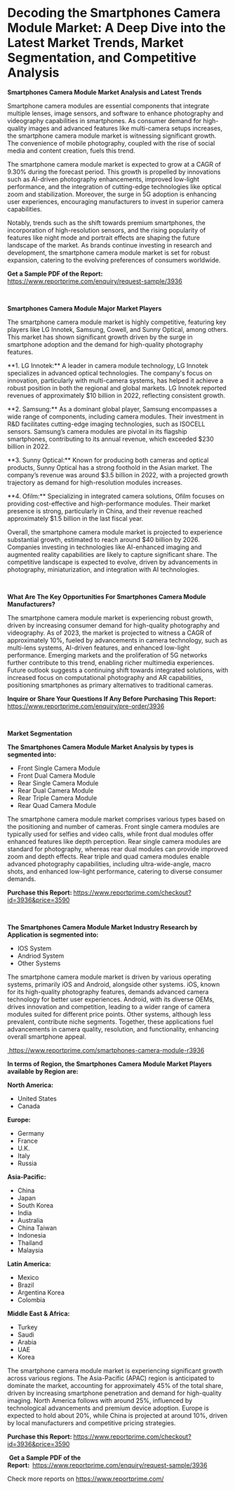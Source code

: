 <p><h1>Decoding the Smartphones Camera Module Market: A Deep Dive into the Latest Market Trends, Market Segmentation, and Competitive Analysis</h1></p><p><strong>Smartphones Camera Module Market Analysis and Latest Trends</strong></p>
<p><p>Smartphone camera modules are essential components that integrate multiple lenses, image sensors, and software to enhance photography and videography capabilities in smartphones. As consumer demand for high-quality images and advanced features like multi-camera setups increases, the smartphone camera module market is witnessing significant growth. The convenience of mobile photography, coupled with the rise of social media and content creation, fuels this trend.</p><p>The smartphone camera module market is expected to grow at a CAGR of 9.30% during the forecast period. This growth is propelled by innovations such as AI-driven photography enhancements, improved low-light performance, and the integration of cutting-edge technologies like optical zoom and stabilization. Moreover, the surge in 5G adoption is enhancing user experiences, encouraging manufacturers to invest in superior camera capabilities. </p><p>Notably, trends such as the shift towards premium smartphones, the incorporation of high-resolution sensors, and the rising popularity of features like night mode and portrait effects are shaping the future landscape of the market. As brands continue investing in research and development, the smartphone camera module market is set for robust expansion, catering to the evolving preferences of consumers worldwide.</p></p>
<p><strong>Get a Sample PDF of the Report:&nbsp;</strong> <a href="https://www.reportprime.com/enquiry/request-sample/3936?utm_campaign=3582&utm_medium=2&utm_source=Github&utm_content=ia&utm_term=18032025&utm_id=smartphones-camera-module">https://www.reportprime.com/enquiry/request-sample/3936</a></p>
<p>&nbsp;</p>
<p><strong>Smartphones Camera Module Major Market Players</strong></p>
<p><p>The smartphone camera module market is highly competitive, featuring key players like LG Innotek, Samsung, Cowell, and Sunny Optical, among others. This market has shown significant growth driven by the surge in smartphone adoption and the demand for high-quality photography features.</p><p>**1. LG Innotek:** A leader in camera module technology, LG Innotek specializes in advanced optical technologies. The company's focus on innovation, particularly with multi-camera systems, has helped it achieve a robust position in both the regional and global markets. LG Innotek reported revenues of approximately $10 billion in 2022, reflecting consistent growth.</p><p>**2. Samsung:** As a dominant global player, Samsung encompasses a wide range of components, including camera modules. Their investment in R&D facilitates cutting-edge imaging technologies, such as ISOCELL sensors. Samsung’s camera modules are pivotal in its flagship smartphones, contributing to its annual revenue, which exceeded $230 billion in 2022.</p><p>**3. Sunny Optical:** Known for producing both cameras and optical products, Sunny Optical has a strong foothold in the Asian market. The company’s revenue was around $3.5 billion in 2022, with a projected growth trajectory as demand for high-resolution modules increases.</p><p>**4. Ofilm:** Specializing in integrated camera solutions, Ofilm focuses on providing cost-effective and high-performance modules. Their market presence is strong, particularly in China, and their revenue reached approximately $1.5 billion in the last fiscal year.</p><p>Overall, the smartphone camera module market is projected to experience substantial growth, estimated to reach around $40 billion by 2026. Companies investing in technologies like AI-enhanced imaging and augmented reality capabilities are likely to capture significant share. The competitive landscape is expected to evolve, driven by advancements in photography, miniaturization, and integration with AI technologies.</p></p>
<p>&nbsp;</p>
<p><strong>What Are The Key Opportunities For Smartphones Camera Module Manufacturers?</strong></p>
<p><p>The smartphone camera module market is experiencing robust growth, driven by increasing consumer demand for high-quality photography and videography. As of 2023, the market is projected to witness a CAGR of approximately 10%, fueled by advancements in camera technology, such as multi-lens systems, AI-driven features, and enhanced low-light performance. Emerging markets and the proliferation of 5G networks further contribute to this trend, enabling richer multimedia experiences. Future outlook suggests a continuing shift towards integrated solutions, with increased focus on computational photography and AR capabilities, positioning smartphones as primary alternatives to traditional cameras.</p></p>
<p><strong>Inquire or Share Your Questions If Any Before Purchasing This Report:</strong> <a href="https://www.reportprime.com/enquiry/pre-order/3936?utm_campaign=3582&utm_medium=2&utm_source=Github&utm_content=ia&utm_term=18032025&utm_id=smartphones-camera-module">https://www.reportprime.com/enquiry/pre-order/3936</a></p>
<p>&nbsp;</p>
<p><strong>Market Segmentation</strong></p>
<p><strong>The Smartphones Camera Module Market Analysis by types is segmented into:</strong></p>
<p><ul><li>Front Single Camera Module</li><li>Front Dual Camera Module</li><li>Rear Single Camera Module</li><li>Rear Dual Camera Module</li><li>Rear Triple Camera Module</li><li>Rear Quad Camera Module</li></ul></p>
<p><p>The smartphone camera module market comprises various types based on the positioning and number of cameras. Front single camera modules are typically used for selfies and video calls, while front dual modules offer enhanced features like depth perception. Rear single camera modules are standard for photography, whereas rear dual modules can provide improved zoom and depth effects. Rear triple and quad camera modules enable advanced photography capabilities, including ultra-wide-angle, macro shots, and enhanced low-light performance, catering to diverse consumer demands.</p></p>
<p><strong>Purchase this Report:&nbsp;</strong><a href="https://www.reportprime.com/checkout?id=3936&price=3590&utm_campaign=3582&utm_medium=2&utm_source=Github&utm_content=ia&utm_term=18032025&utm_id=smartphones-camera-module">https://www.reportprime.com/checkout?id=3936&price=3590</a></p>
<p>&nbsp;</p>
<p><strong>The Smartphones Camera Module Market Industry Research by Application is segmented into:</strong></p>
<p><ul><li>IOS System</li><li>Andriod System</li><li>Other Systems</li></ul></p>
<p><p>The smartphone camera module market is driven by various operating systems, primarily iOS and Android, alongside other systems. iOS, known for its high-quality photography features, demands advanced camera technology for better user experiences. Android, with its diverse OEMs, drives innovation and competition, leading to a wider range of camera modules suited for different price points. Other systems, although less prevalent, contribute niche segments. Together, these applications fuel advancements in camera quality, resolution, and functionality, enhancing overall smartphone appeal.</p></p>
<p><a href="https://www.reportprime.com/smartphones-camera-module-r3936?utm_campaign=3582&utm_medium=2&utm_source=Github&utm_content=ia&utm_term=18032025&utm_id=smartphones-camera-module">&nbsp;https://www.reportprime.com/smartphones-camera-module-r3936</a></p>
<p><strong>In terms of Region, the Smartphones Camera Module Market Players available by Region are:</strong></p>
<p>
    <p> <strong> North America: </strong>
        <ul>
            <li>United States</li>
            <li>Canada</li>
        </ul>
        </p> 
    <p> <strong> Europe: </strong>
        <ul>
            <li>Germany</li>
            <li>France</li>
            <li>U.K.</li>
            <li>Italy</li>
            <li>Russia</li>
        </ul>
        </p> 
    <p> <strong> Asia-Pacific: </strong>
        <ul>
            <li>China</li>
            <li>Japan</li>
            <li>South Korea</li>
            <li>India</li>
            <li>Australia</li>
            <li>China Taiwan</li>
            <li>Indonesia</li>
            <li>Thailand</li>
            <li>Malaysia</li>
        </ul>
        </p> 
    <p> <strong> Latin America: </strong>
        <ul>
            <li>Mexico</li>
            <li>Brazil</li>
            <li>Argentina Korea</li>
            <li>Colombia</li>
        </ul>
        </p> 
    <p> <strong> Middle East & Africa: </strong>
        <ul>
            <li>Turkey</li>
            <li>Saudi</li>
            <li>Arabia</li>
            <li>UAE</li>
            <li>Korea</li>
        </ul>
    </p>
    </p>
<p><p>The smartphone camera module market is experiencing significant growth across various regions. The Asia-Pacific (APAC) region is anticipated to dominate the market, accounting for approximately 45% of the total share, driven by increasing smartphone penetration and demand for high-quality imaging. North America follows with around 25%, influenced by technological advancements and premium device adoption. Europe is expected to hold about 20%, while China is projected at around 10%, driven by local manufacturers and competitive pricing strategies.</p></p>
<p><strong>Purchase this Report: </strong><a href="https://www.reportprime.com/checkout?id=3936&price=3590&utm_campaign=3582&utm_medium=2&utm_source=Github&utm_content=ia&utm_term=18032025&utm_id=smartphones-camera-module">https://www.reportprime.com/checkout?id=3936&price=3590</a></p>
<p>&nbsp;<strong>Get a Sample PDF of the Report:&nbsp;&nbsp;</strong><a href="https://www.reportprime.com/enquiry/request-sample/3936?utm_campaign=3582&utm_medium=2&utm_source=Github&utm_content=ia&utm_term=18032025&utm_id=smartphones-camera-module">https://www.reportprime.com/enquiry/request-sample/3936</a></p>
<p><strong></strong></p>
<p>Check more reports on <a href="https://www.reportprime.com/?utm_campaign=3582&utm_medium=2&utm_source=Github&utm_content=ia&utm_term=18032025&utm_id=smartphones-camera-module">https://www.reportprime.com/</a></p>